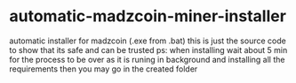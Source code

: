 # automatic-madzcoin-miner-installer
automatic installer for madzcoin (.exe from .bat)
this is just the source code to show that its safe and can be trusted
ps: when installing wait about 5 min for the process to be over as it is runing in background and installing all the requirements then you may go in the created folder
